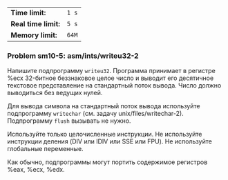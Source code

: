 |                      |       |
|----------------------|-------|
| **Time limit:**      | `1 s` |
| **Real time limit:** | `5 s` |
| **Memory limit:**    | `64M` |


### Problem sm10-5: asm/ints/writeu32-2

Напишите подпрограмму `writeu32`. Программа принимает в регистре %ecx 32-битное беззнаковое целое
число и выводит его десятичное текстовое представление на стандартный поток вывода. Число должно
выводиться без ведущих нулей.

Для вывода символа на стандартный поток вывода используйте подпрограмму `writechar` (см. задачу
unix/files/writechar-2). Подпрограмму `flush` вызывать не нужно.

Используйте только целочисленные инструкции. Не используйте инструкции деления (DIV или IDIV или SSE
или FPU). Не используйте глобальные переменные.

Как обычно, подпрограммы могут портить содержимое регистров %eax, %ecx, %edx.

